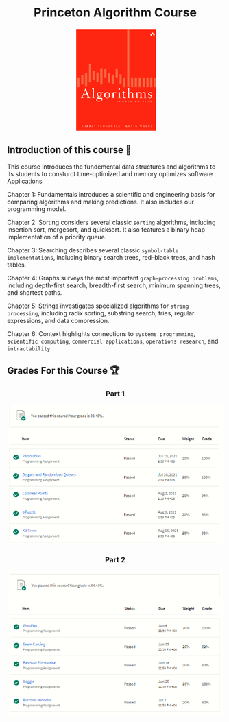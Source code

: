 <div align="center">
  <h1>Princeton Algorithm Course</h1>
  <img src="./images/algorithms.PNG" alt=" Princeton Algorithm Course" />
</div>






## Introduction of this course :closed_book:

<p>This course introduces the fundemental data structures and algorithms to its students to consturct time-optimized and memory optimizes software Applications</p>

 Chapter 1: Fundamentals introduces a scientific and engineering basis for comparing algorithms and making predictions. It also includes our programming model.
 
 Chapter 2: Sorting considers several classic `sorting` algorithms, including insertion sort, mergesort, and quicksort. It also features a binary heap implementation of a priority queue.
 
 Chapter 3: Searching describes several classic `symbol-table implementations`, including binary search trees, red–black trees, and hash tables.
 
 Chapter 4: Graphs surveys the most important `graph-processing problems`, including depth-first search, breadth-first search, minimum spanning trees, and shortest paths.
 
 Chapter 5: Strings investigates specialized algorithms for `string processing`, including radix sorting, substring search, tries, regular expressions, and data compression.
 
 Chapter 6: Context highlights connections to `systems programming`, `scientific computing`, `commercial applications`, `operations research`, and `intractability`.


## Grades For this Course :trophy:
<div align="center">
  <h3>Part 1</h3>
  <img src="./images/part1.PNG" alt=" Princeton Algorithm Course" />
</div>


<div align="center">
  <h3>Part 2</h3>
  <img src="./images/part2.PNG" alt=" Princeton Algorithm Course" />
</div>





















